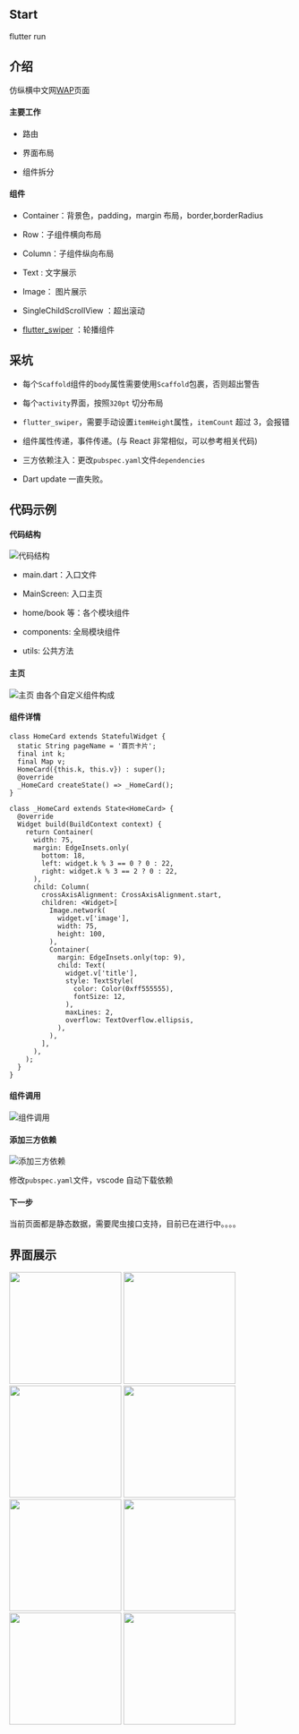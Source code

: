 ## Start

flutter run

## 介绍

仿纵横中文网[WAP](https://m.zongheng.com/h5/index?h5=1)页面

#### 主要工作

-   路由

-   界面布局

-   组件拆分

#### 组件

-   Container：背景色，padding，margin 布局，border,borderRadius

-   Row：子组件横向布局

-   Column：子组件纵向布局

-   Text : 文字展示

-   Image： 图片展示

-   SingleChildScrollView ：超出滚动

-   [flutter_swiper](https://github.com/best-flutter/flutter_swiper) ：轮播组件

## 采坑

-   每个`Scaffold`组件的`body`属性需要使用`Scaffold`包裹，否则超出警告

-   每个`activity`界面，按照`320pt` 切分布局

-   `flutter_swiper`，需要手动设置`itemHeight`属性，`itemCount` 超过 3，会报错

-   组件属性传递，事件传递。(与 React 非常相似，可以参考相关代码)

-   三方依赖注入：更改`pubspec.yaml`文件`dependencies`

-   Dart update 一直失败。

## 代码示例

#### 代码结构

![代码结构](https://upload-images.jianshu.io/upload_images/8332715-ed9a64c4f90512ff.png?imageMogr2/auto-orient/strip%7CimageView2/2/w/1240)

-   main.dart：入口文件

-   MainScreen: 入口主页

-   home/book 等：各个模块组件

-   components: 全局模块组件

-   utils: 公共方法

#### 主页

![主页](https://upload-images.jianshu.io/upload_images/8332715-5b15ccc59888b9c4.png?imageMogr2/auto-orient/strip%7CimageView2/2/w/1240)
由各个自定义组件构成

#### 组件详情

```
class HomeCard extends StatefulWidget {
  static String pageName = '首页卡片';
  final int k;
  final Map v;
  HomeCard({this.k, this.v}) : super();
  @override
  _HomeCard createState() => _HomeCard();
}

class _HomeCard extends State<HomeCard> {
  @override
  Widget build(BuildContext context) {
    return Container(
      width: 75,
      margin: EdgeInsets.only(
        bottom: 18,
        left: widget.k % 3 == 0 ? 0 : 22,
        right: widget.k % 3 == 2 ? 0 : 22,
      ),
      child: Column(
        crossAxisAlignment: CrossAxisAlignment.start,
        children: <Widget>[
          Image.network(
            widget.v['image'],
            width: 75,
            height: 100,
          ),
          Container(
            margin: EdgeInsets.only(top: 9),
            child: Text(
              widget.v['title'],
              style: TextStyle(
                color: Color(0xff555555),
                fontSize: 12,
              ),
              maxLines: 2,
              overflow: TextOverflow.ellipsis,
            ),
          ),
        ],
      ),
    );
  }
}
```

#### 组件调用

![组件调用](https://upload-images.jianshu.io/upload_images/8332715-1f4e5e8e729f97fd.png?imageMogr2/auto-orient/strip%7CimageView2/2/w/1240)

#### 添加三方依赖

![添加三方依赖](https://upload-images.jianshu.io/upload_images/8332715-3ce56b6ba451264f.png?imageMogr2/auto-orient/strip%7CimageView2/2/w/1240)

修改`pubspec.yaml`文件，vscode 自动下载依赖

#### 下一步

当前页面都是静态数据，需要爬虫接口支持，目前已在进行中。。。。

## 界面展示

<p>
<image src='./md/home.jpeg' width=200/> <image src='./md/home-2.jpeg' width=200/> <image src='./md/home-3.jpeg' width=200/> <image src='./md/category.jpeg' width=200/> <image src='./md/rank.jpeg' width=200/> <image src='./md/shelf.jpeg' width=200/> <image src='./md/book-detail.jpeg' width=200/> <image src='./md/free.jpeg' width=200/>
</p>
